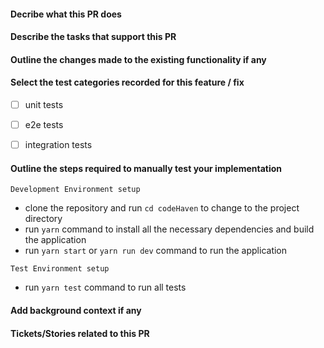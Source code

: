 #### Decribe what this PR does

#### Describe the tasks that support this PR

#### Outline the changes made to the existing functionality if any

#### Select the test categories recorded for this feature / fix

- [ ] unit tests

- [ ] e2e tests

- [ ] integration tests

#### Outline the steps required to manually test your implementation

`Development Environment setup`

- clone the repository and run `cd codeHaven` to change to the project directory
- run `yarn` command to install all the necessary dependencies and build the application
- run `yarn start` or `yarn run dev` command to run the application

`Test Environment setup`

- run `yarn test` command to run all tests

#### Add background context if any

#### Tickets/Stories related to this PR

